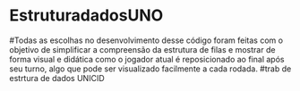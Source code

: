 # EstruturadadosUNO
#Todas as escolhas no desenvolvimento desse código foram feitas com o objetivo de simplificar a compreensão da estrutura de filas e mostrar de forma visual e didática como o jogador atual é reposicionado ao final após seu turno, algo que pode ser visualizado facilmente a cada rodada.
#trab de estrtura de dados UNICID
